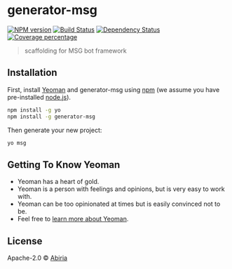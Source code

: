 # generator-msg

[![NPM version][npm-image]][npm-url] [![Build Status][travis-image]][travis-url] [![Dependency Status][daviddm-image]][daviddm-url] [![Coverage percentage][coveralls-image]][coveralls-url]
> scaffolding for MSG bot framework

## Installation

First, install [Yeoman](http://yeoman.io) and generator-msg using [npm](https://www.npmjs.com/) (we assume you have pre-installed [node.js](https://nodejs.org/)).

```bash
npm install -g yo
npm install -g generator-msg
```

Then generate your new project:

```bash
yo msg
```

## Getting To Know Yeoman

 * Yeoman has a heart of gold.
 * Yeoman is a person with feelings and opinions, but is very easy to work with.
 * Yeoman can be too opinionated at times but is easily convinced not to be.
 * Feel free to [learn more about Yeoman](http://yeoman.io/).

## License

Apache-2.0 © [Abiria](https://github.com/abiriadev)


[npm-image]: https://badge.fury.io/js/generator-msg.svg
[npm-url]: https://npmjs.org/package/generator-msg
[travis-image]: https://travis-ci.com/abiriadev/generator-msg.svg?branch=master
[travis-url]: https://travis-ci.com/abiriadev/generator-msg
[daviddm-image]: https://david-dm.org/abiriadev/generator-msg.svg?theme=shields.io
[daviddm-url]: https://david-dm.org/abiriadev/generator-msg
[coveralls-image]: https://coveralls.io/repos/abiriadev/generator-msg/badge.svg
[coveralls-url]: https://coveralls.io/r/abiriadev/generator-msg
